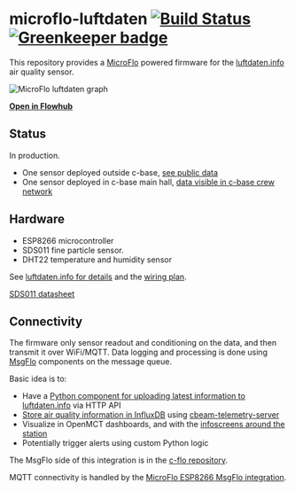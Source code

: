 microflo-luftdaten [![Build Status](https://travis-ci.org/c-base/microflo-luftdaten.svg?branch=master)](https://travis-ci.org/c-base/microflo-luftdaten) [![Greenkeeper badge](https://badges.greenkeeper.io/c-base/microflo-luftdaten.svg)](https://greenkeeper.io/)
==================

This repository provides a [MicroFlo](http://microflo.org/) powered firmware for the [luftdaten.info](https://luftdaten.info/) air quality sensor.

![MicroFlo luftdaten graph](https://d2vqpl3tx84ay5.cloudfront.net/800x/microflo-luftdaten-graph.png)

**[Open in Flowhub](http://app.flowhub.io/#github/c-base/microflo-luftdaten)**

## Status

In production.

* One sensor deployed outside c-base, [see public data](https://www.madavi.de/sensor/graph.php?sensor=msgflo-00000042-sds011)
* One sensor deployed in c-base main hall, [data visible in c-base crew network](http://c-flo.cbrp3.c-base.org/life-support/)

## Hardware

* ESP8266 microcontroller
* SDS011 fine particle sensor.
* DHT22 temperature and humidity sensor

See [luftdaten.info for details](https://luftdaten.info/feinstaubsensor-bauen/) and the [wiring plan](https://raw.githubusercontent.com/opendata-stuttgart/meta/master/files/nodemcu-v3-schaltplan-sds011.jpg).

[SDS011 datasheet](http://ecksteinimg.de/Datasheet/SDS011%20laser%20PM2.5%20sensor%20specification-V1.3.pdf)

## Connectivity

The firmware only sensor readout and conditioning on the data, and then transmit it over WiFi/MQTT.
Data logging and processing is done using [MsgFlo](https://msgflo.org/) components on the message queue.

Basic idea is to:

* Have a [Python component for uploading latest information to luftdaten.info](https://github.com/c-base/c-flo/pull/93) via HTTP API
* [Store air quality information in InfluxDB](https://github.com/c-base/cbeam-telemetry-server/pull/61) using [cbeam-telemetry-server](https://github.com/c-base/cbeam-telemetry-server) 
* Visualize in OpenMCT dashboards, and with the [infoscreens around the station](http://c-flo.cbrp3.c-base.org/life-support/)
* Potentially trigger alerts using custom Python logic

The MsgFlo side of this integration is in the [c-flo repository](https://github.com/c-base/c-flo).

MQTT connectivity is handled by the [MicroFlo ESP8266 MsgFlo integration](https://github.com/microflo/microflo/pull/143).
